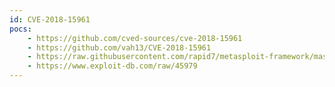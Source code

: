 ```yaml
---
id: CVE-2018-15961
pocs:
    - https://github.com/cved-sources/cve-2018-15961
    - https://github.com/vah13/CVE-2018-15961
    - https://raw.githubusercontent.com/rapid7/metasploit-framework/master/modules/exploits/multi/http/coldfusion_ckeditor_file_upload.rb
    - https://www.exploit-db.com/raw/45979
---
```

